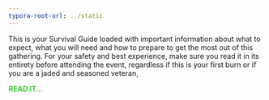 ```yaml
---
typora-root-url: ../static
---
```


This is your Survival Guide loaded with important information about what to expect, what you will need and how to prepare to get the most out of this gathering. For your safety and best experience, make sure you read it in its entirety before attending the event, regardless if this is your first burn or if you are a jaded and seasoned veteran,

**<span style="color:limegreen;">READ IT…**</span>

